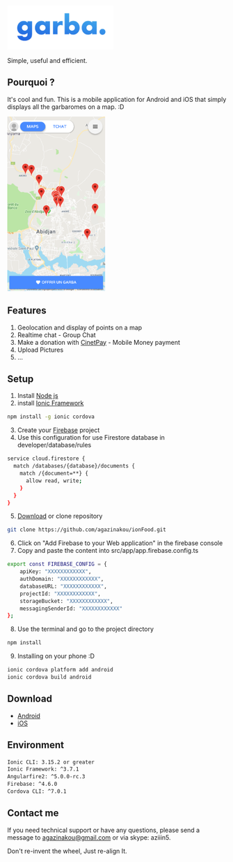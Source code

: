 <img src="logo.jpg" height="100" />

Simple, useful and efficient.

## Pourquoi ?

It's cool and fun. This is a mobile application for Android and iOS that simply displays all the garbaromes on a map. :D

<img src="1.png" height="400" />


## Features
1. Geolocation and display of points on a map
2. Realtime chat - Group Chat
3. Make a donation with [CinetPay](https://cinetpay.com/) - Mobile Money payment
4. Upload Pictures
5. ...

## Setup
1. Install [Node js](http://nodejs.org/)
2. install [Ionic Framework](https://ionicframework.com/)
```bash
npm install -g ionic cordova
```
3. Create your [Firebase](https://firebase.google.com/) project
4. Use this configuration for use Firestore database in developer/database/rules
```bash
service cloud.firestore {
  match /databases/{database}/documents {
    match /{document=**} {
      allow read, write;
    }
  }
}
```
5. [Download](https://github.com/agazinakou/ionFood.git) or clone repository 
```bash
git clone https://github.com/agazinakou/ionFood.git
```
6. Click on "Add Firebase to your Web application" in the firebase console
7. Copy and paste the content into src/app/app.firebase.config.ts
```bash
export const FIREBASE_CONFIG = {
    apiKey: "XXXXXXXXXXXX",
    authDomain: "XXXXXXXXXXXX",
    databaseURL: "XXXXXXXXXXXX",
    projectId: "XXXXXXXXXXXX",
    storageBucket: "XXXXXXXXXXXX",
    messagingSenderId: "XXXXXXXXXXXX"
};
```
8. Use the terminal and go to the project directory
```bash
npm install
```
9. Installing on your phone :D
```bash
ionic cordova platform add android
ionic cordova build android
```

## Download

 - [Android](https://www.google.com/)
 - [iOS](https://www.google.com/)

## Environment

```bash
Ionic CLI: 3.15.2 or greater
Ionic Framework: ^3.7.1
Angularfire2: ^5.0.0-rc.3
Firebase: ^4.6.0
Cordova CLI: ^7.0.1
```

## Contact me 

If you need technical support or have any questions, please send a message to agazinakou@gmail.com or via skype: aziiin5.

Don't re-invent the wheel, Just re-align It.
